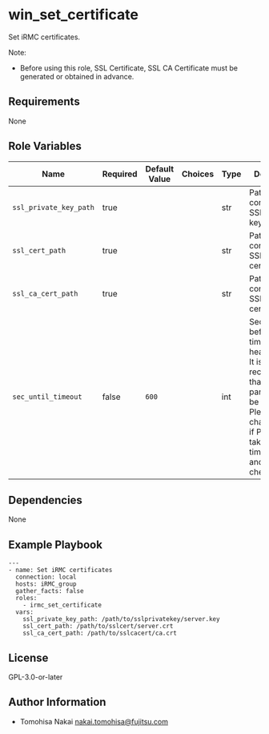 win_set_certificate
===================

Set iRMC certificates.

Note:  
- Before using this role, SSL Certificate, SSL CA Certificate must be generated or obtained in advance.

Requirements
------------

None

Role Variables
--------------

| Name | Required | Default Value | Choices | Type | Description |
|------|----------|---------------|---------|------|-------------|
| `ssl_private_key_path` | true | | | str | Path to file containing SSL private key. |
| `ssl_cert_path` | true | | | str | Path to file containing SSL CA certificate. |
| `ssl_ca_cert_path` | true | | | str | Path to file containing SSL certificate. |
| `sec_until_timeout` | false | `600` | | int | Seconds before timeout of health check. <br> It is recommended that this parameter not be changed. <br> Please change it only if PRIMERGY takes a long time to reboot and health check fails.  |

Dependencies
------------

None

Example Playbook
----------------

    ---
    - name: Set iRMC certificates
      connection: local
      hosts: iRMC_group
      gather_facts: false
      roles:
        - irmc_set_certificate
      vars:
        ssl_private_key_path: /path/to/sslprivatekey/server.key
        ssl_cert_path: /path/to/sslcert/server.crt
        ssl_ca_cert_path: /path/to/sslcacert/ca.crt

License
-------

GPL-3.0-or-later

Author Information
------------------

- Tomohisa Nakai <nakai.tomohisa@fujitsu.com>
